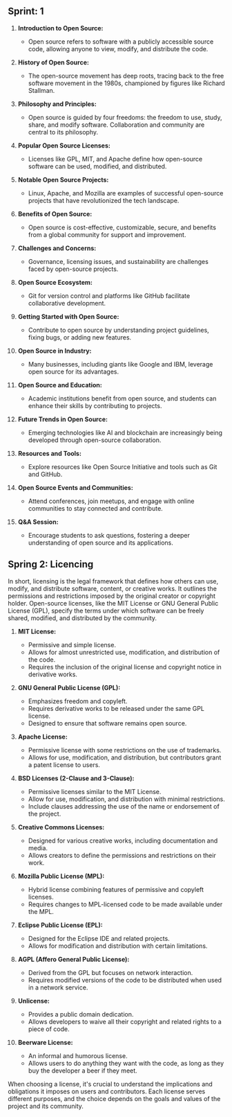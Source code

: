 ## Sprint: 1

1. **Introduction to Open Source:**
   - Open source refers to software with a publicly accessible source code, allowing anyone to view, modify, and distribute the code.

2. **History of Open Source:**
   - The open-source movement has deep roots, tracing back to the free software movement in the 1980s, championed by figures like Richard Stallman.

3. **Philosophy and Principles:**
   - Open source is guided by four freedoms: the freedom to use, study, share, and modify software. Collaboration and community are central to its philosophy.

4. **Popular Open Source Licenses:**
   - Licenses like GPL, MIT, and Apache define how open-source software can be used, modified, and distributed.

5. **Notable Open Source Projects:**
   - Linux, Apache, and Mozilla are examples of successful open-source projects that have revolutionized the tech landscape.

6. **Benefits of Open Source:**
   - Open source is cost-effective, customizable, secure, and benefits from a global community for support and improvement.

7. **Challenges and Concerns:**
   - Governance, licensing issues, and sustainability are challenges faced by open-source projects.

8. **Open Source Ecosystem:**
   - Git for version control and platforms like GitHub facilitate collaborative development.

9. **Getting Started with Open Source:**
   - Contribute to open source by understanding project guidelines, fixing bugs, or adding new features.

10. **Open Source in Industry:**
    - Many businesses, including giants like Google and IBM, leverage open source for its advantages.

11. **Open Source and Education:**
    - Academic institutions benefit from open source, and students can enhance their skills by contributing to projects.

12. **Future Trends in Open Source:**
    - Emerging technologies like AI and blockchain are increasingly being developed through open-source collaboration.

13. **Resources and Tools:**
    - Explore resources like Open Source Initiative and tools such as Git and GitHub.

14. **Open Source Events and Communities:**
    - Attend conferences, join meetups, and engage with online communities to stay connected and contribute.

15. **Q&A Session:**
    - Encourage students to ask questions, fostering a deeper understanding of open source and its applications.
   

## Spring 2: Licencing

In short, licensing is the legal framework that defines how others can use, modify, and distribute software, content, or creative works. It outlines the permissions and restrictions imposed by the original creator or copyright holder. Open-source licenses, like the MIT License or GNU General Public License (GPL), specify the terms under which software can be freely shared, modified, and distributed by the community.

1. **MIT License:**
   - Permissive and simple license.
   - Allows for almost unrestricted use, modification, and distribution of the code.
   - Requires the inclusion of the original license and copyright notice in derivative works.

2. **GNU General Public License (GPL):**
   - Emphasizes freedom and copyleft.
   - Requires derivative works to be released under the same GPL license.
   - Designed to ensure that software remains open source.

3. **Apache License:**
   - Permissive license with some restrictions on the use of trademarks.
   - Allows for use, modification, and distribution, but contributors grant a patent license to users.

4. **BSD Licenses (2-Clause and 3-Clause):**
   - Permissive licenses similar to the MIT License.
   - Allow for use, modification, and distribution with minimal restrictions.
   - Include clauses addressing the use of the name or endorsement of the project.

5. **Creative Commons Licenses:**
   - Designed for various creative works, including documentation and media.
   - Allows creators to define the permissions and restrictions on their work.

6. **Mozilla Public License (MPL):**
   - Hybrid license combining features of permissive and copyleft licenses.
   - Requires changes to MPL-licensed code to be made available under the MPL.

7. **Eclipse Public License (EPL):**
   - Designed for the Eclipse IDE and related projects.
   - Allows for modification and distribution with certain limitations.

8. **AGPL (Affero General Public License):**
   - Derived from the GPL but focuses on network interaction.
   - Requires modified versions of the code to be distributed when used in a network service.

9. **Unlicense:**
   - Provides a public domain dedication.
   - Allows developers to waive all their copyright and related rights to a piece of code.

10. **Beerware License:**
    - An informal and humorous license.
    - Allows users to do anything they want with the code, as long as they buy the developer a beer if they meet.

When choosing a license, it's crucial to understand the implications and obligations it imposes on users and contributors. Each license serves different purposes, and the choice depends on the goals and values of the project and its community.
